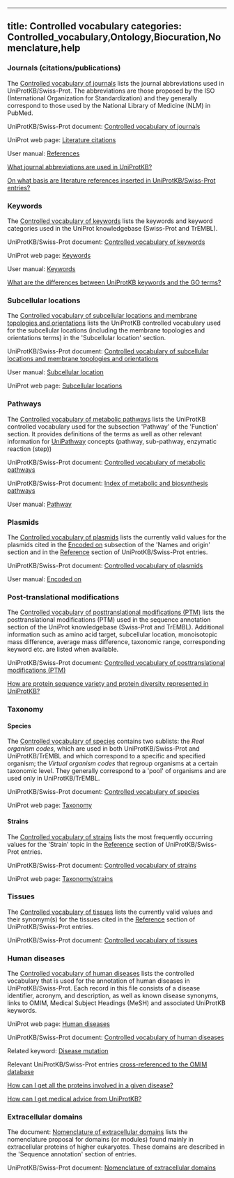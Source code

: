 
---
title: Controlled vocabulary
categories: Controlled_vocabulary,Ontology,Biocuration,Nomenclature,help
---

### Journals (citations/publications)

The [Controlled vocabulary of journals](http://www.uniprot.org/docs/jourlist) lists the journal abbreviations used in UniProtKB/Swiss-Prot. The abbreviations are those proposed by the ISO (International Organization for Standardization) and they generally correspond to those used by the National Library of Medicine (NLM) in PubMed.

UniProtKB/Swiss-Prot document: [Controlled vocabulary of journals](http://www.uniprot.org/docs/jourlist)  
  
UniProt web page: [Literature citations](http://www.uniprot.org/citations/)  
  
User manual: [References](http://www.uniprot.org/manual/references)

[What journal abbreviations are used in UniProtKB?](http://www.uniprot.org/faq/12)  
  
[On what basis are literature references inserted in UniProtKB/Swiss-Prot entries?](http://www.uniprot.org/faq/31)

### Keywords

The [Controlled vocabulary of keywords](http://www.uniprot.org/docs/keywlist) lists the keywords and keyword categories used in the UniProt knowledgebase (Swiss-Prot and TrEMBL).

UniProtKB/Swiss-Prot document: [Controlled vocabulary of keywords](http://www.uniprot.org/docs/keywlist)  
  
UniProt web page: [Keywords](http://www.uniprot.org/keywords/)  
  
User manual: [Keywords](http://www.uniprot.org/help/keywords)

[What are the differences between UniProtKB keywords and the GO terms?](http://www.uniprot.org/faq/23)

### Subcellular locations

The [Controlled vocabulary of subcellular locations and membrane topologies and orientations](http://www.uniprot.org/docs/subcell) lists the UniProtKB controlled vocabulary used for the subcellular locations (including the membrane topologies and orientations terms) in the 'Subcellular location' section.

UniProtKB/Swiss-Prot document: [Controlled vocabulary of subcellular locations and membrane topologies and orientations](http://www.uniprot.org/docs/subcell)  
  
User manual: [Subcellular location](http://www.uniprot.org/manual/subcellular%5Flocation)  
  
UniProt web page: [Subcellular locations](http://www.uniprot.org/locations/)

### Pathways

The [Controlled vocabulary of metabolic pathways](http://www.uniprot.org/docs/pathlist) lists the UniProtKB controlled vocabulary used for the subsection 'Pathway' of the 'Function' section. It provides definitions of the terms as well as other relevant information for [UniPathway](http://www.unipathway.org/) concepts (pathway, sub-pathway, enzymatic reaction (step))

UniProtKB/Swiss-Prot document: [Controlled vocabulary of metabolic pathways](http://www.uniprot.org/docs/pathlist)  
  
UniProtKB/Swiss-Prot document: [Index of metabolic and biosynthesis pathways](http://www.uniprot.org/docs/pathway)

User manual: [Pathway](http://www.uniprot.org/manual/pathway)

### Plasmids

The [Controlled vocabulary of plasmids](http://www.uniprot.org/docs/plasmid) lists the currently valid values for the plasmids cited in the [Encoded on](http://www.uniprot.org/manual/encoded%5Fon) subsection of the 'Names and origin' section and in the [Reference](http://www.uniprot.org/manual/references) section of UniProtKB/Swiss-Prot entries.

UniProtKB/Swiss-Prot document: [Controlled vocabulary of plasmids](http://www.uniprot.org/docs/plasmid)  
  
User manual: [Encoded on](http://www.uniprot.org/manual/encoded%5Fon)

### Post-translational modifications

The [Controlled vocabulary of posttranslational modifications (PTM)](http://www.uniprot.org/docs/ptmlist) lists the posttranslational modifications (PTM) used in the sequence annotation section of the UniProt knowledgebase (Swiss-Prot and TrEMBL). Additional information such as amino acid target, subcellular location, monoisotopic mass difference, average mass difference, taxonomic range, corresponding keyword etc. are listed when available.

UniProtKB/Swiss-Prot document: [Controlled vocabulary of posttranslational modifications (PTM)](http://www.uniprot.org/docs/ptmlist)

[How are protein sequence variety and protein diversity represented in UniProtKB?](http://www.uniprot.org/faq/21)

### Taxonomy

#### Species

The [Controlled vocabulary of species](http://www.uniprot.org/docs/speclist) contains two sublists: the _Real organism codes_, which are used in both UniProtKB/Swiss-Prot and UniProtKB/TrEMBL and which correspond to a specific and specified organism; the _Virtual organism codes_ that regroup organisms at a certain taxonomic level. They generally correspond to a 'pool' of organisms and are used only in UniProtKB/TrEMBL.

UniProtKB/Swiss-Prot document: [Controlled vocabulary of species](http://www.uniprot.org/docs/speclist)  
  
UniProt web page: [Taxonomy](http://www.uniprot.org/taxonomy/)

#### Strains

The [Controlled vocabulary of strains](http://www.uniprot.org/docs/strains) lists the most frequently occurring values for the 'Strain' topic in the [Reference](http://www.uniprot.org/manual/references) section of UniProtKB/Swiss-Prot entries.

UniProtKB/Swiss-Prot document: [Controlled vocabulary of strains](http://www.uniprot.org/docs/strains)  
  
UniProt web page: [Taxonomy/strains](http://www.uniprot.org/help/taxonomy#strain)

### Tissues

The [Controlled vocabulary of tissues](http://www.uniprot.org/docs/tisslist) lists the currently valid values and their synomym(s) for the tissues cited in the [Reference](http://www.uniprot.org/manual/references) section of UniProtKB/Swiss-Prot entries.

UniProtKB/Swiss-Prot document: [Controlled vocabulary of tissues](http://www.uniprot.org/docs/tisslist)

### Human diseases

The [Controlled vocabulary of human diseases](http://www.uniprot.org/docs/humdisease) lists the controlled vocabulary that is used for the annotation of human diseases in UniProtKB/Swiss-Prot. Each record in this file consists of a disease identifier, acronym, and description, as well as known disease synonyms, links to OMIM, Medical Subject Headings (MeSH) and associated UniProtKB keywords.

UniProt web page: [Human diseases](http://www.uniprot.org/diseases/)  
  
UniProtKB/Swiss-Prot document: [Controlled vocabulary of human diseases](http://www.uniprot.org/docs/humdisease)  
  
Related keyword: [Disease mutation](http://www.uniprot.org/keywords/KW%2D0225)  
  
Relevant UniProtKB/Swiss-Prot entries [cross-referenced to the OMIM database](http://www.uniprot.org/uniprot/?query=database%3Amim)

[How can I get all the proteins involved in a given disease?](http://www.uniprot.org/faq/19)  
  
[How can I get medical advice from UniProtKB?](http://www.uniprot.org/faq/32)

### Extracellular domains

The document: [Nomenclature of extracellular domains](http://www.uniprot.org/docs/extradom) lists the nomenclature proposal for domains (or modules) found mainly in extracellular proteins of higher eukaryotes. These domains are described in the 'Sequence annotation' section of entries.

UniProtKB/Swiss-Prot document: [Nomenclature of extracellular domains](http://www.uniprot.org/docs/extradom)
        